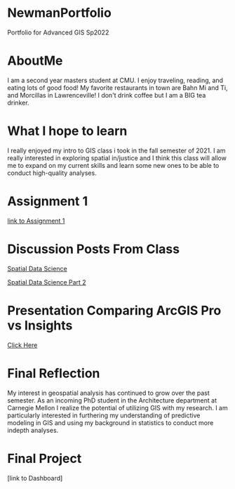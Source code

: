 # NewmanPortfolio
Portfolio for Advanced GIS Sp2022
# AboutMe
  I am a second year masters student at CMU. I enjoy traveling, reading, and eating lots of good 
  food! My favorite restaurants in town are Bahn Mi and Ti, and Morcillas in Lawrenceville! I don't 
  drink coffee but I am a BIG tea drinker.
  
# What I hope to learn
  
  I really enjoyed my intro to GIS class i took in the fall semester of 2021. I am really interested in
  exploring spatial in/justice and I think this class will allow me to expand on my current skills and learn
  some new ones to be able to conduct high-quality analyses. 

# Assignment 1

[link to Assignment 1](Assignment1.md)

# Discussion Posts From Class

[Spatial Data Science](SpatialDataScience.md)

[Spatial Data Science Part 2](SpatialDataScience2.md)

# Presentation Comparing ArcGIS Pro vs Insights

[Click Here](https://docs.google.com/presentation/d/1BqcbhoBz4iHoQcLR0MjJBiw8m5JWr3bpBpqvP-b_5KM/edit?usp=sharing)

# Final Reflection

My interest in geospatial analysis has continued to grow over the past semester. As an incoming PhD student in the Architecture department at Carnegie Mellon I realize the potential of utilizing GIS with my research. I am particularly interested in furthering my understanding of predictive modeling in GIS and using my background in statistics to conduct more indepth analyses. 


# Final Project

[link to Dashboard] 



